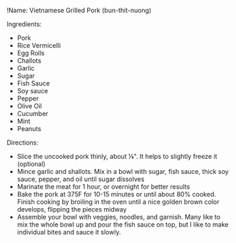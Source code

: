 !Name: Vietnamese Grilled Pork (bun-thit-nuong)

Ingredients:
- Pork
- Rice Vermicelli
- Egg Rolls
- Challots
- Garlic
- Sugar
- Fish Sauce
- Soy sauce
- Pepper
- Olive Oil
- Cucumber
- Mint
- Peanuts

Directions:
- Slice the uncooked pork thinly, about ⅛". It helps to slightly freeze it (optional)
- Mince garlic and shallots. Mix in a bowl with sugar, fish sauce, thick soy sauce, pepper, and oil until sugar dissolves
- Marinate the meat for 1 hour, or overnight for better results
- Bake the pork at 375F for 10-15 minutes or until about 80% cooked. Finish cooking by broiling in the oven until a nice golden brown color develops, flipping the pieces midway
- Assemble your bowl with veggies, noodles, and garnish. Many like to mix the whole bowl up and pour the fish sauce on top, but I like to make individual bites and sauce it slowly.

